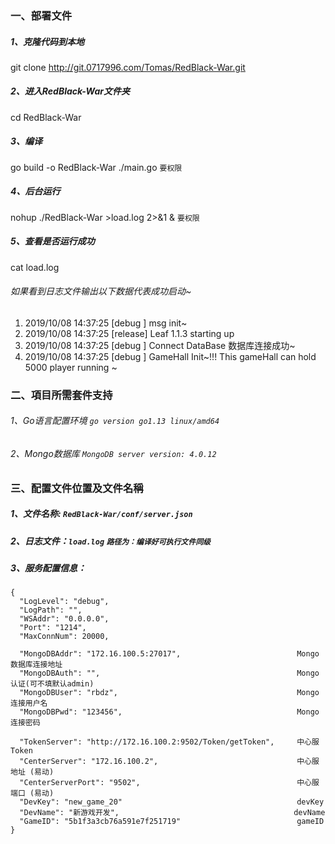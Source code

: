 
### **一、部署文件**
##### 1、克隆代码到本地
git clone http://git.0717996.com/Tomas/RedBlack-War.git

##### 2、进入RedBlack-War文件夹
cd RedBlack-War

##### 3、编译
go build -o RedBlack-War ./main.go  `要权限`

##### 4、后台运行
nohup ./RedBlack-War >load.log 2>&1 &  `要权限`

##### 5、查看是否运行成功
cat load.log

###### 如果看到日志文件输出以下数据代表成功启动~
1. 2019/10/08 14:37:25 [debug  ] msg init~
1. 2019/10/08 14:37:25 [release] Leaf 1.1.3 starting up
1. 2019/10/08 14:37:25 [debug  ] Connect DataBase 数据库连接成功~
1. 2019/10/08 14:37:25 [debug  ] GameHall Init~!!! This gameHall can hold 5000 player running ~
                                                                                                                                                                                                                                                                                                                                                                                                                                                                                                                                                                                                                                                                                                                                                                                                                                                                                                                                                                                                                                                                                                                                                                                                                                                                           

### **二、項目所需套件支持**
###### 1、Go语言配置环境   `go version go1.13 linux/amd64`
###### 2、Mongo数据库     `MongoDB server version: 4.0.12`


### **三、配置文件位置及文件名稱**
##### 1、文件名称: `RedBlack-War/conf/server.json`
##### 2、日志文件：`load.log`  `路径为：编译好可执行文件同级`
##### 3、服务配置信息：
```
{
  "LogLevel": "debug",
  "LogPath": "",
  "WSAddr": "0.0.0.0",
  "Port": "1214",
  "MaxConnNum": 20000,
    
  "MongoDBAddr": "172.16.100.5:27017",                          Mongo数据库连接地址
  "MongoDBAuth": "",                                            Mongo认证(可不填默认admin)
  "MongoDBUser": "rbdz",                                        Mongo连接用户名
  "MongoDBPwd": "123456",                                       Mongo连接密码

  "TokenServer": "http://172.16.100.2:9502/Token/getToken",     中心服Token
  "CenterServer": "172.16.100.2",                               中心服地址 (易动)
  "CenterServerPort": "9502",                                   中心服端口 (易动)
  "DevKey": "new_game_20"                                       devKey
  "DevName": "新游戏开发",                                       devName
  "GameID": "5b1f3a3cb76a591e7f251719"                          gameID
}
```

